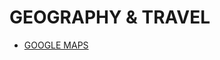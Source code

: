 # GEOGRAPHY & TRAVEL

<!-- https://en.wikipedia.org/wiki/Geography -->
<!-- https://en.wikipedia.org/wiki/Travel -->
<!-- https://wikitravel.org/en/Main_Page -->

- [GOOGLE MAPS](../LEVEL-2/GEOGRAPHY-%26-TRAVEL/GOOGLE-MAPS.md)

<!-- - [ICELAND]() -->
<!-- - [FRANCE]() -->
<!-- - [SCOTLAND]() -->
<!-- - [ENGLAND]() -->
<!-- - [WALES]() -->